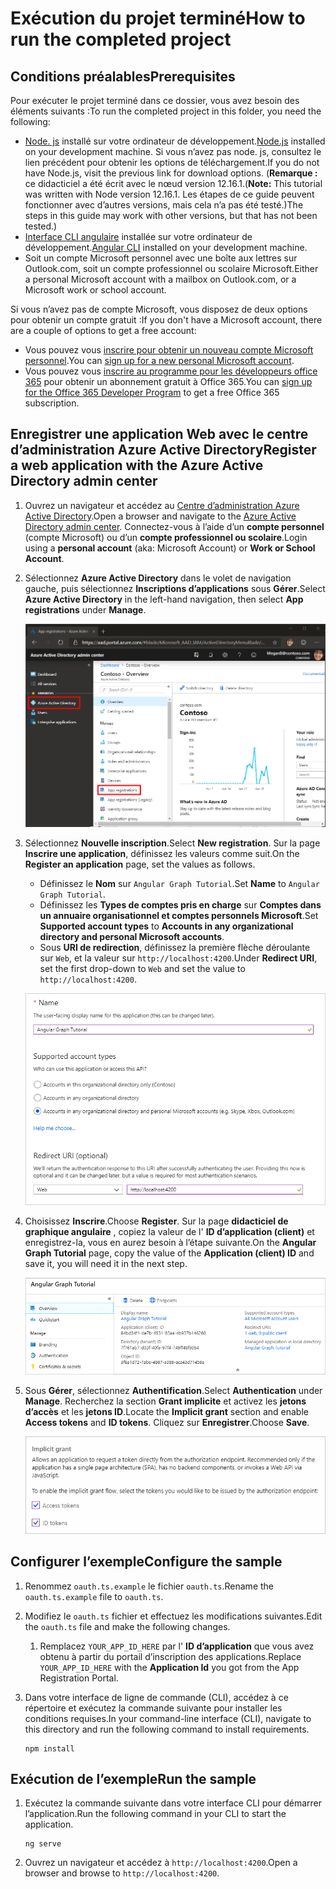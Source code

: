 # <a name="how-to-run-the-completed-project"></a><span data-ttu-id="44b51-101">Exécution du projet terminé</span><span class="sxs-lookup"><span data-stu-id="44b51-101">How to run the completed project</span></span>

## <a name="prerequisites"></a><span data-ttu-id="44b51-102">Conditions préalables</span><span class="sxs-lookup"><span data-stu-id="44b51-102">Prerequisites</span></span>

<span data-ttu-id="44b51-103">Pour exécuter le projet terminé dans ce dossier, vous avez besoin des éléments suivants :</span><span class="sxs-lookup"><span data-stu-id="44b51-103">To run the completed project in this folder, you need the following:</span></span>

- <span data-ttu-id="44b51-104">[Node. js](https://nodejs.org) installé sur votre ordinateur de développement.</span><span class="sxs-lookup"><span data-stu-id="44b51-104">[Node.js](https://nodejs.org) installed on your development machine.</span></span> <span data-ttu-id="44b51-105">Si vous n’avez pas node. js, consultez le lien précédent pour obtenir les options de téléchargement.</span><span class="sxs-lookup"><span data-stu-id="44b51-105">If you do not have Node.js, visit the previous link for download options.</span></span> <span data-ttu-id="44b51-106">(**Remarque :** ce didacticiel a été écrit avec le nœud version 12.16.1.</span><span class="sxs-lookup"><span data-stu-id="44b51-106">(**Note:** This tutorial was written with Node version 12.16.1.</span></span> <span data-ttu-id="44b51-107">Les étapes de ce guide peuvent fonctionner avec d’autres versions, mais cela n’a pas été testé.)</span><span class="sxs-lookup"><span data-stu-id="44b51-107">The steps in this guide may work with other versions, but that has not been tested.)</span></span>
- <span data-ttu-id="44b51-108">[Interface CLI angulaire](https://cli.angular.io/) installée sur votre ordinateur de développement.</span><span class="sxs-lookup"><span data-stu-id="44b51-108">[Angular CLI](https://cli.angular.io/) installed on your development machine.</span></span>
- <span data-ttu-id="44b51-109">Soit un compte Microsoft personnel avec une boîte aux lettres sur Outlook.com, soit un compte professionnel ou scolaire Microsoft.</span><span class="sxs-lookup"><span data-stu-id="44b51-109">Either a personal Microsoft account with a mailbox on Outlook.com, or a Microsoft work or school account.</span></span>

<span data-ttu-id="44b51-110">Si vous n’avez pas de compte Microsoft, vous disposez de deux options pour obtenir un compte gratuit :</span><span class="sxs-lookup"><span data-stu-id="44b51-110">If you don't have a Microsoft account, there are a couple of options to get a free account:</span></span>

- <span data-ttu-id="44b51-111">Vous pouvez vous [inscrire pour obtenir un nouveau compte Microsoft personnel](https://signup.live.com/signup?wa=wsignin1.0&rpsnv=12&ct=1454618383&rver=6.4.6456.0&wp=MBI_SSL_SHARED&wreply=https://mail.live.com/default.aspx&id=64855&cbcxt=mai&bk=1454618383&uiflavor=web&uaid=b213a65b4fdc484382b6622b3ecaa547&mkt=E-US&lc=1033&lic=1).</span><span class="sxs-lookup"><span data-stu-id="44b51-111">You can [sign up for a new personal Microsoft account](https://signup.live.com/signup?wa=wsignin1.0&rpsnv=12&ct=1454618383&rver=6.4.6456.0&wp=MBI_SSL_SHARED&wreply=https://mail.live.com/default.aspx&id=64855&cbcxt=mai&bk=1454618383&uiflavor=web&uaid=b213a65b4fdc484382b6622b3ecaa547&mkt=E-US&lc=1033&lic=1).</span></span>
- <span data-ttu-id="44b51-112">Vous pouvez vous [inscrire au programme pour les développeurs office 365](https://developer.microsoft.com/office/dev-program) pour obtenir un abonnement gratuit à Office 365.</span><span class="sxs-lookup"><span data-stu-id="44b51-112">You can [sign up for the Office 365 Developer Program](https://developer.microsoft.com/office/dev-program) to get a free Office 365 subscription.</span></span>

## <a name="register-a-web-application-with-the-azure-active-directory-admin-center"></a><span data-ttu-id="44b51-113">Enregistrer une application Web avec le centre d’administration Azure Active Directory</span><span class="sxs-lookup"><span data-stu-id="44b51-113">Register a web application with the Azure Active Directory admin center</span></span>

1. <span data-ttu-id="44b51-114">Ouvrez un navigateur et accédez au [Centre d’administration Azure Active Directory](https://aad.portal.azure.com).</span><span class="sxs-lookup"><span data-stu-id="44b51-114">Open a browser and navigate to the [Azure Active Directory admin center](https://aad.portal.azure.com).</span></span> <span data-ttu-id="44b51-115">Connectez-vous à l’aide d’un **compte personnel** (compte Microsoft) ou d’un **compte professionnel ou scolaire**.</span><span class="sxs-lookup"><span data-stu-id="44b51-115">Login using a **personal account** (aka: Microsoft Account) or **Work or School Account**.</span></span>

1. <span data-ttu-id="44b51-116">Sélectionnez **Azure Active Directory** dans le volet de navigation gauche, puis sélectionnez **Inscriptions d’applications** sous **Gérer**.</span><span class="sxs-lookup"><span data-stu-id="44b51-116">Select **Azure Active Directory** in the left-hand navigation, then select **App registrations** under **Manage**.</span></span>

    ![<span data-ttu-id="44b51-117">Une capture d’écran des inscriptions d’applications</span><span class="sxs-lookup"><span data-stu-id="44b51-117">A screenshot of the App registrations</span></span> ](/tutorial/images/aad-portal-app-registrations.png)

1. <span data-ttu-id="44b51-118">Sélectionnez **Nouvelle inscription**.</span><span class="sxs-lookup"><span data-stu-id="44b51-118">Select **New registration**.</span></span> <span data-ttu-id="44b51-119">Sur la page **Inscrire une application**, définissez les valeurs comme suit.</span><span class="sxs-lookup"><span data-stu-id="44b51-119">On the **Register an application** page, set the values as follows.</span></span>

    - <span data-ttu-id="44b51-120">Définissez le **Nom** sur `Angular Graph Tutorial`.</span><span class="sxs-lookup"><span data-stu-id="44b51-120">Set **Name** to `Angular Graph Tutorial`.</span></span>
    - <span data-ttu-id="44b51-121">Définissez les **Types de comptes pris en charge** sur **Comptes dans un annuaire organisationnel et comptes personnels Microsoft**.</span><span class="sxs-lookup"><span data-stu-id="44b51-121">Set **Supported account types** to **Accounts in any organizational directory and personal Microsoft accounts**.</span></span>
    - <span data-ttu-id="44b51-122">Sous **URI de redirection**, définissez la première flèche déroulante sur `Web`, et la valeur sur `http://localhost:4200`.</span><span class="sxs-lookup"><span data-stu-id="44b51-122">Under **Redirect URI**, set the first drop-down to `Web` and set the value to `http://localhost:4200`.</span></span>

    ![Capture d’écran de la page Inscrire une application](/tutorial/images/aad-register-an-app.png)

1. <span data-ttu-id="44b51-124">Choisissez **Inscrire**.</span><span class="sxs-lookup"><span data-stu-id="44b51-124">Choose **Register**.</span></span> <span data-ttu-id="44b51-125">Sur la page **didacticiel de graphique angulaire** , copiez la valeur de l' **ID d’application (client)** et enregistrez-la, vous en aurez besoin à l’étape suivante.</span><span class="sxs-lookup"><span data-stu-id="44b51-125">On the **Angular Graph Tutorial** page, copy the value of the **Application (client) ID** and save it, you will need it in the next step.</span></span>

    ![Une capture d’écran de l’ID d’application de la nouvelle inscription d'application](/tutorial/images/aad-application-id.png)

1. <span data-ttu-id="44b51-127">Sous **Gérer**, sélectionnez **Authentification**.</span><span class="sxs-lookup"><span data-stu-id="44b51-127">Select **Authentication** under **Manage**.</span></span> <span data-ttu-id="44b51-128">Recherchez la section **Grant implicite** et activez les **jetons d’accès** et les **jetons ID**.</span><span class="sxs-lookup"><span data-stu-id="44b51-128">Locate the **Implicit grant** section and enable **Access tokens** and **ID tokens**.</span></span> <span data-ttu-id="44b51-129">Cliquez sur **Enregistrer**.</span><span class="sxs-lookup"><span data-stu-id="44b51-129">Choose **Save**.</span></span>

    ![Une capture d’écran de la rubrique octroi implicite](/tutorial/images/aad-implicit-grant.png)

## <a name="configure-the-sample"></a><span data-ttu-id="44b51-131">Configurer l’exemple</span><span class="sxs-lookup"><span data-stu-id="44b51-131">Configure the sample</span></span>

1. <span data-ttu-id="44b51-132">Renommez `oauth.ts.example` le fichier `oauth.ts`.</span><span class="sxs-lookup"><span data-stu-id="44b51-132">Rename the `oauth.ts.example` file to `oauth.ts`.</span></span>
1. <span data-ttu-id="44b51-133">Modifiez le `oauth.ts` fichier et effectuez les modifications suivantes.</span><span class="sxs-lookup"><span data-stu-id="44b51-133">Edit the `oauth.ts` file and make the following changes.</span></span>
    1. <span data-ttu-id="44b51-134">Remplacez `YOUR_APP_ID_HERE` par l' **ID d’application** que vous avez obtenu à partir du portail d’inscription des applications.</span><span class="sxs-lookup"><span data-stu-id="44b51-134">Replace `YOUR_APP_ID_HERE` with the **Application Id** you got from the App Registration Portal.</span></span>
1. <span data-ttu-id="44b51-135">Dans votre interface de ligne de commande (CLI), accédez à ce répertoire et exécutez la commande suivante pour installer les conditions requises.</span><span class="sxs-lookup"><span data-stu-id="44b51-135">In your command-line interface (CLI), navigate to this directory and run the following command to install requirements.</span></span>

    ```Shell
    npm install
    ```

## <a name="run-the-sample"></a><span data-ttu-id="44b51-136">Exécution de l’exemple</span><span class="sxs-lookup"><span data-stu-id="44b51-136">Run the sample</span></span>

1. <span data-ttu-id="44b51-137">Exécutez la commande suivante dans votre interface CLI pour démarrer l’application.</span><span class="sxs-lookup"><span data-stu-id="44b51-137">Run the following command in your CLI to start the application.</span></span>

    ```Shell
    ng serve
    ```

1. <span data-ttu-id="44b51-138">Ouvrez un navigateur et accédez à `http://localhost:4200`.</span><span class="sxs-lookup"><span data-stu-id="44b51-138">Open a browser and browse to `http://localhost:4200`.</span></span>
